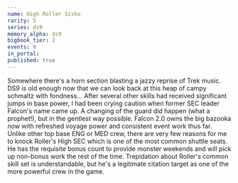 ```yaml
---
name: High Roller Sisko
rarity: 5
series: ds9
memory_alpha: ds9
bigbook_tier: 2
events: 9
in_portal:
published: true
---
```


Somewhere there's a horn section blasting a jazzy reprise of Trek music. DS9 is old enough now that we can look back at this heap of campy schmaltz with fondness... After several other skills had received significant jumps in base power, I had been crying caution when former SEC leader Falcon's name came up. A changing of the guard did happen (what a prophet!), but in the gentlest way possible. Falcon 2.0 owns the big bazooka now with refreshed voyage power and consistent event work thus far. Unlike other top base ENG or MED crew, there are very few reasons for me to knock Roller's High SEC which is one of the most common shuttle seats. He has the requisite bonus count to provide monster weekends and will pick up non-bonus work the rest of the time. Trepidation about Roller's common skill set is understandable, but he's a legitimate citation target as one of the more powerful crew in the game.
